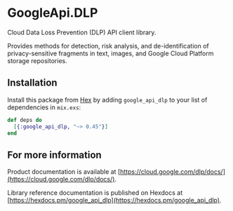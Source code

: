 # GoogleApi.DLP

Cloud Data Loss Prevention (DLP) API client library.

Provides methods for detection, risk analysis, and de-identification of privacy-sensitive fragments in text, images, and Google Cloud Platform storage repositories.

## Installation

Install this package from [Hex](https://hex.pm) by adding
`google_api_dlp` to your list of dependencies in `mix.exs`:

```elixir
def deps do
  [{:google_api_dlp, "~> 0.45"}]
end
```

## For more information

Product documentation is available at [https://cloud.google.com/dlp/docs/](https://cloud.google.com/dlp/docs/).

Library reference documentation is published on Hexdocs at
[https://hexdocs.pm/google_api_dlp](https://hexdocs.pm/google_api_dlp).
